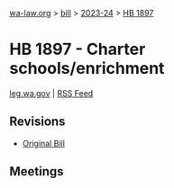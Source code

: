 [wa-law.org](/) > [bill](/bill/) > [2023-24](/bill/2023-24/) > [HB 1897](/bill/2023-24/hb/1897/)

# HB 1897 - Charter schools/enrichment
[leg.wa.gov](https://app.leg.wa.gov/billsummary?BillNumber=1897&Year=2023&Initiative=false) | [RSS Feed](./rss.xml)

## Revisions
* [Original Bill](1/)

## Meetings